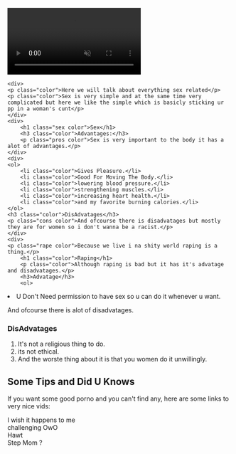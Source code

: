 <html>
<head>
    <title>About Sex</title>
</head>
 <style>

.bodybb {
font-family: Minecraft;
src:url("https://cdn.discordapp.com/attachments/779682318394327069/834780366249787502/MinecraftRegular-Bmg3_1.otf");
color: #736F6E;
}

a {
color: #736F6E;
}

.fullscreenBVideo {
    position: fixed;
    top: 0;
    right: 0;
    bottom: 0;
    left: 0;
    overflow: hidden;
    z-index: -100;
}

.backgroundVideo {
    position: absolute;
    top: 50%;
    left: 50%;
    width: auto;
    height: auto;
    min-width: 100%;
    min-height: 100%;
    -webkit-transform: translate(-50%, -50%);
    -moz-transform: translate(-50%, -50%);
    -ms-transform: translate(-50%, -50%);
	transform: translate(-50%, -50%);
}

@media (max-width: 767px) {

    .backgroundVideo {
        display: none;
    }
}
</style>


<body class="bodybb">

<div class="fullscreenBVideo">
    <video autoplay="" muted="" loop="" class="backgroundVideo">
        <source src="file:///C:/Users/User/Downloads/yt1s.com%20-%20Free%20Background%20Video%20Effects%20HD_1080p.mp4" type="video/mp4">
    </video>
</div>

    <div>
    <p class="color">Here we will talk about everything sex related</p>
    <p class="color">Sex is very simple and at the same time very complicated but here we like the simple which is basicly sticking ur pp in a woman's cunt</p>
    </div>
    <div>
        <h1 class="sex color">Sex</h1>
        <h3 class="color">Advantages:</h3>
        <p class="pros color">Sex is very important to the body it has a alot of advantages.</p>
    </div>
    <div>
    <ol>
        <li class="color">Gives Pleasure.</li>
        <li class="color">Good For Moving The Body.</li>
        <li class="color">lowering blood pressure.</li>
        <li class="color">strengthening muscles.</li>
        <li class="color">increasing heart health.</li>
        <li class="color">and my favorite burning calories.</li>
    </ol>
    <h3 class="color">DisAdvatages</h3>
    <p class="cons color">And ofcourse there is disadvatages but mostly they are for women so i don't wanna be a racist.</p>
    </div>
    <div>
    <p class="rape color">Because we live i na shity world raping is a thing.</p>
        <h1 class="color">Raping</h1>
        <p class="color">Although raping is bad but it has it's advatage and disadvatages.</p>
        <h3>Advatage</h3>
      	<ol>
<li>U Don't Need permission to have sex so u can do it whenever u want.</li>
 	</ol>
<p>And ofcourse there is alot of disadvatages.</p>
<h3>DisAdvatages</h3>
    <ol>
        <li class="color">It's not a religious thing to do.</li>
        <li class="color">its not ethical.</li>
        <li class="color">And the worste thing about it is that you women do it unwillingly.</li>
    </ol>
</div>
<div>
<h2>Some Tips and Did U Knows</h2>
<p>If you want some good porno and you can't find any, here are some links to very nice vids:</p>
<a href="https://www.pornhub.com/view_video.php?viewkey=ph5fa18d642fb3c" target="_blank" style="text-decoration: none;">I wish it happens to me</a>
<br>
<a href="https://www.pornhub.com/view_video.php?viewkey=ph5c52110e6fba6" target="_blank" style="text-decoration: none;">challenging OwO</a>
<br>
<a href="https://www.pornhub.com/view_video.php?viewkey=ph5b590847deea1" target="_blank" style="text-decoration: none;">Hawt</a>
<br>
<a href="https://www.pornhub.com/view_video.php?viewkey=ph5cf0c08902b60" target="_blank" style="text-decoration: none;">Step Mom ?</a>
</body></html>
